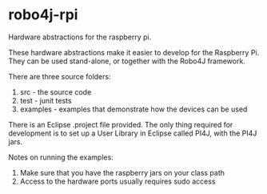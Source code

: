 # robo4j-rpi
Hardware abstractions for the raspberry pi.

These hardware abstractions make it easier to develop for the Raspberry Pi. They can be used stand-alone, or together with the Robo4J framework. 

There are three source folders:
1. src - the source code
2. test - junit tests
3. examples - examples that demonstrate how the devices can be used

There is an Eclipse .project file provided. The only thing required for development is to set up a User Library in Eclipse called PI4J, with the PI4J jars.

Notes on running the examples:
1. Make sure that you have the raspberry jars on your class path
2. Access to the hardware ports usually requires sudo access